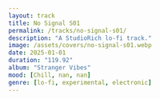 ```yaml
---
layout: track
title: No Signal S01
permalink: /tracks/no-signal-s01/
description: "A StudioRich lo-fi track."
image: /assets/covers/no-signal-s01.webp
date: 2025-01-01
duration: "119.92"
album: "Stranger Vibes"
mood: [Chill, nan, nan]
genre: [lo-fi, experimental, electronic]
---
```


